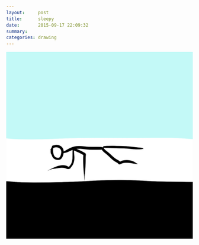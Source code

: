 ```yaml
---
layout:     post
title:      sleepy
date:       2015-09-17 22:09:32
summary:    
categories: drawing
---
```

![sleepy](/images/_diary/sleepy.png "Sleep is good for recovery.")
